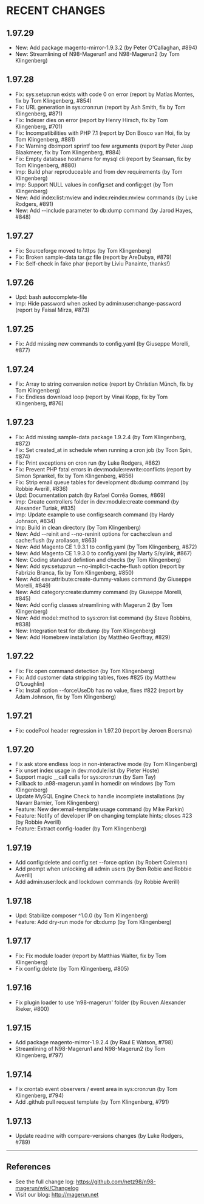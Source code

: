 RECENT CHANGES
==============

1.97.29
-------
* New: Add package magento-mirror-1.9.3.2 (by Peter O'Callaghan, #894)
* New: Streamlining of N98-Magerun1 and N98-Magerun2 (by Tom Klingenberg)

1.97.28
-------
* Fix: sys:setup:run exists with code 0 on error (report by Matías Montes, fix by Tom Klingenberg, #854)
* Fix: URL generation in sys:cron:run (report by Ash Smith, fix by Tom Klingenberg, #871)
* Fix: Indexer dies on error (report by Henry Hirsch, fix by Tom Klingenberg, #701)
* Fix: Incompatibilities with PHP 7.1 (report by Don Bosco van Hoi, fix by Tom Klingenberg, #881)
* Fix: Warning db:import sprintf too few arguments (report by Peter Jaap Blaakmeer, fix by Tom Klingenberg, #884)
* Fix: Empty database hostname for mysql cli (report by Seansan, fix by Tom Klingenberg, #880)
* Imp: Build phar reproduceable and from dev requirements (by Tom Klingenberg)
* Imp: Support NULL values in config:set and config:get (by Tom Klingenberg)
* New: Add index:list:mview and index:reindex:mview commands (by Luke Rodgers, #891)
* New: Add --include parameter to db:dump command (by Jarod Hayes, #848)

1.97.27
-------
* Fix: Sourceforge moved to https (by Tom Klingenberg)
* Fix: Broken sample-data tar.gz file (report by AreDubya, #879)
* Fix: Self-check in fake phar (report by Liviu Panainte, thanks!)

1.97.26
-------
* Upd: bash autocomplete-file
* Imp: Hide password when asked by admin:user:change-password (report by Faisal Mirza, #873)

1.97.25
-------
* Fix: Add missing new commands to config.yaml (by Giuseppe Morelli, #877)

1.97.24
-------
* Fix: Array to string conversion notice (report by Christian Münch, fix by Tom Klingenberg)
* Fix: Endless download loop (report by Vinai Kopp, fix by Tom Klingenberg, #876)

1.97.23
-------
* Fix: Add missing sample-data package 1.9.2.4 (by Tom Klingenberg, #872)
* Fix: Set created_at in schedule when running a cron job (by Toon Spin,  #874)
* Fix: Print exceptions on cron run (by Luke Rodgers, #862)
* Fix: Prevent PHP fatal errors in dev:module:rewrite:conflicts (report by Simon Sprankel, fix by Tom Klingenberg, #856)
* Fix: Strip email queue tables for development db:dump command (by Robbie Averill, #836)
* Upd: Documentation patch (by Rafael Corrêa Gomes, #869)
* Imp: Create controllers folder in dev:module:create command (by Alexander Turiak, #835)
* Imp: Update example to use config:search command (by Hardy Johnson, #834)
* Imp: Build in clean directory (by Tom Klingenberg)
* New: Add --reinit and --no-reninit options for cache:clean and cache:flush (by arollason, #863)
* New: Add Magento CE 1.9.3.1 to config.yaml (by Tom Klingenberg, #872)
* New: Add Magento CE 1.9.3.0 to config.yaml (by Marty S/sylink, #867)
* New: Coding standard defintion and checks (by Tom Klingenberg)
* New: Add sys:setup:run --no-implicit-cache-flush option (report by Fabrizio Branca, fix by Tom Klingenberg, #850)
* New: Add eav:attribute:create-dummy-values command (by Giuseppe Morelli, #849)
* New: Add category:create:dummy command (by Giuseppe Morelli, #845)
* New: Add config classes streamlining with Magerun 2 (by Tom Klingenberg)
* New: Add model::method to sys:cron:list command (by Steve Robbins, #838)
* New: Integration test for db:dump (by Tom Klingenberg)
* New: Add Homebrew installation (by Matthéo Geoffray, #829)

1.97.22
-------
* Fix: Fix open command detection (by Tom Klingenberg)
* Fix: Add customer data stripping tables, fixes #825 (by Matthew O'Loughlin)
* Fix: Install option --forceUseDb has no value, fixes #822 (report by Adam Johnson, fix by Tom Klingenberg)

1.97.21
-------
* Fix: codePool header regression in 1.97.20 (report by Jeroen Boersma)

1.97.20
-------
* Fix ask store endless loop in non-interactive mode (by Tom Klingenberg)
* Fix unset index usage in dev:module:list (by Pieter Hoste)
* Support magic \__call calls for sys:cron:run (by Sam Tay)
* Fallback to .n98-magerun.yaml in homedir on windows (by Tom Klingenberg)
* Update MySQL Engine Check to handle incomplete installations (by Navarr Barnier, Tom Klingenberg)
* Feature: New dev:email-template:usage command (by Mike Parkin)
* Feature: Notify of developer IP on changing template hints; closes #23 (by Robbie Averill)
* Feature: Extract config-loader (by Tom Klingenberg)

1.97.19
-------
* Add config:delete and config:set --force option (by Robert Coleman)
* Add prompt when unlocking all admin users (by Ben Robie and Robbie Averill)
* Add admin:user:lock and lockdown commands (by Robbie Averill)

1.97.18
-------
* Upd: Stabilize composer ^1.0.0 (by Tom Klingenberg)
* Feature: Add dry-run mode for db:dump (by Tom Klingenberg)

1.97.17
-------
* Fix: Fix module loader (report by Matthias Walter, fix by Tom Klingenberg)
* Fix config:delete (by Tom Klingenberg, #805)

1.97.16
-------
* Fix plugin loader to use 'n98-magerun' folder (by Rouven Alexander Rieker, #800)

1.97.15
-------
* Add package magento-mirror-1.9.2.4 (by Raul E Watson, #798)
* Streamlining of N98-Magerun1 and N98-Magerun2 (by Tom Klingenberg, #797)

1.97.14
-------
* Fix crontab event observers / event area in sys:cron:run (by Tom Klingenberg, #794)
* Add .github pull request template (by Tom Klingenberg, #791)

1.97.13
-------
* Update readme with compare-versions changes (by Luke Rodgers, #789)

---

References
----------

* See the full change log: https://github.com/netz98/n98-magerun/wiki/Changelog
* Visit our blog: http://magerun.net
